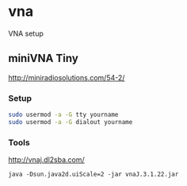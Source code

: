 # vna
VNA setup

## miniVNA Tiny

http://miniradiosolutions.com/54-2/

### Setup

```sh
sudo usermod -a -G tty yourname
sudo usermod -a -G dialout yourname
```

### Tools

http://vnaj.dl2sba.com/

```
java -Dsun.java2d.uiScale=2 -jar vnaJ.3.1.22.jar
```
